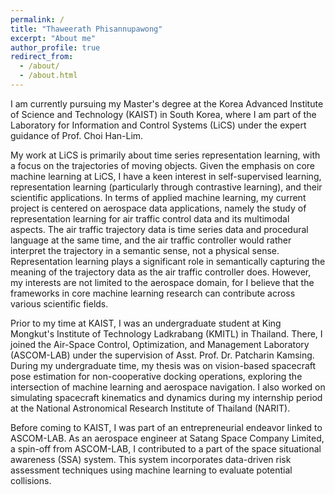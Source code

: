 ```yaml
---
permalink: /
title: "Thaweerath Phisannupawong"
excerpt: "About me"
author_profile: true
redirect_from: 
  - /about/
  - /about.html
---
```


I am currently pursuing my Master's degree at the Korea Advanced Institute of Science and Technology (KAIST) in South Korea, where I am part of the Laboratory for Information and Control Systems (LiCS) under the expert guidance of Prof. Choi Han-Lim.

My work at LiCS is primarily about time series representation learning, with a focus on the trajectories of moving objects. 
Given the emphasis on core machine learning at LiCS, I have a keen interest in self-supervised learning, representation learning (particularly through contrastive learning), and their scientific applications. 
In terms of applied machine learning, my current project is centered on aerospace data applications, namely the study of representation learning for air traffic control data and its multimodal aspects. 
The air traffic trajectory data is time series data and procedural language at the same time, and the air traffic controller would rather interpret the trajectory in a semantic sense, not a physical sense. 
Representation learning plays a significant role in semantically capturing the meaning of the trajectory data as the air traffic controller does. 
However, my interests are not limited to the aerospace domain, for I believe that the frameworks in core machine learning research can contribute across various scientific fields.

Prior to my time at KAIST, I was an undergraduate student at King Mongkut's Institute of Technology Ladkrabang (KMITL) in Thailand. 
There, I joined the Air-Space Control, Optimization, and Management Laboratory (ASCOM-LAB) under the supervision of Asst. Prof. Dr. Patcharin Kamsing. 
During my undergraduate time, my thesis was on vision-based spacecraft pose estimation for non-cooperative docking operations, exploring the intersection of machine learning and aerospace navigation. 
I also worked on simulating spacecraft kinematics and dynamics during my internship period at the National Astronomical Research Institute of Thailand (NARIT).

Before coming to KAIST, I was part of an entrepreneurial endeavor linked to ASCOM-LAB. 
As an aerospace engineer at Satang Space Company Limited, a spin-off from ASCOM-LAB, I contributed to a part of the space situational awareness (SSA) system. 
This system incorporates data-driven risk assessment techniques using machine learning to evaluate potential collisions.
